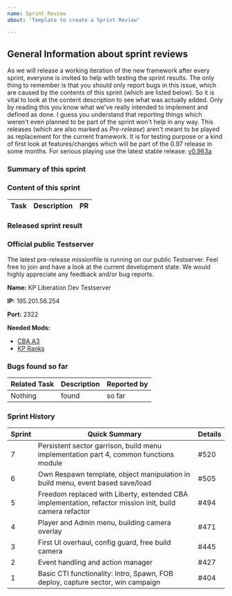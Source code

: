 ```yaml
---
name: Sprint Review
about: 'Template to create a Sprint Review'

---
```


## General Information about sprint reviews
As we will release a working iteration of the new framework after every sprint, everyone is invited to help with testing the sprint results.
The only thing to remember is that you should only report bugs in this issue, which are caused by the contents of this sprint (which are listed below). So it is vital to look at the content description to see what was actually added. Only by reading this you know what we've really intended to implement and defined as done.
I guess you understand that reporting things which weren't even planned to be part of the sprint won't help in any way.
This releases (which are also marked as *Pre-release*) aren't meant to be played as replacement for the current framework. It is for testing purpose or a kind of first look at features/changes which will be part of the 0.97 release in some months.
For serious playing use the latest stable release: [v0.963a](https://github.com/KillahPotatoes/KP-Liberation/releases/tag/v0.963a-Hotfix3)

### Summary of this sprint
<!-- A summary of what've been done during the sprint. Also which conclusions, plans, new ideas, etc. evolved. -->

### Content of this sprint
<!-- List of all finished tasks which were part of this sprint. -->
| Task | Description | PR |
| --- | --- | --- |

### Released sprint result
<!-- Link to the releases entry of the current sprint release -->
<!-- Example: https://github.com/KillahPotatoes/KP-Liberation/releases/tag/v0.97S6 -->

### Official public Testserver
The latest pre-release missionfile is running on our public Testserver. Feel free to join and have a look at the current development state. We would highly appreciate any feedback and/or bug reports.

**Name:** KP Liberation Dev Testserver

**IP:** 195.201.56.254

**Port:** 2322

**Needed Mods:**
* [CBA A3](https://steamcommunity.com/workshop/filedetails/?id=450814997)
* [KP Ranks](https://steamcommunity.com/sharedfiles/filedetails/?id=741621641)

### Bugs found so far
<!-- List of all bugs which had been found during the sprint which weren't fixed during this sprint. -->
<!-- Maybe because the bug is from a completely different task from the past and therefore not planned to be touched in this sprint -->
<!-- or it came up after a sprint task was considered finish, so it would need to be addressed in the next sprint. -->
| Related Task | Description | Reported by |
| --- | --- | --- |
| Nothing | found | so far |

### Sprint History
<!-- History of all Sprint Review Issues from the past -->
| Sprint | Quick Summary | Details |
| --- | --- | --- |
| 7 | Persistent sector garrison, build menu implementation part 4, common functions module | #520 |
| 6 | Own Respawn template, object manipulation in build menu, event based save/load | #505 |
| 5 | Freedom replaced with Liberty, extended CBA implementation, refactor mission init, build camera refactor | #494 |
| 4 | Player and Admin menu, building camera overlay | #471 |
| 3 | First UI overhaul, config guard, free build camera | #445 |
| 2 | Event handling and action manager | #427 |
| 1 | Basic CTI functionality: Intro, Spawn, FOB deploy, capture sector, win campaign | #404 |
